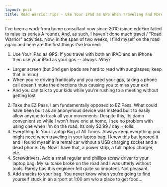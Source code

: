 ```yaml
---
layout: post
title: Road Warrior Tips - Use Your iPad as GPS When Traveling and More
---
```

I've been a work from home consultant now since 2010 (since eduFire failed to raise its series A round).  And, as such, I haven't done much travel / "Road Warrior" activities.  Now, in the span of two weeks, I find myself on the road again and here are the first things I've learned:

1. Use Your iPad as GPS.  If you travel with both an iPAD and an iPhone then use your iPad as your gps -- always.  Why?
* Larger screen (but 2nd gen ipads are hard to read with sunglasses; keep that in mind)
* When you're driving frantically and you need your gps, taking a phone call doesn't mute the directions thus causing you to miss your exit
* And you can talk to your kids while you're rushing to a meeting without getting lost
2. Take the EZ Pass.  I am fundamentally opposed to EZ Pass.  What could have been built as an anonymous device was instead built to easily allow anyone to track all your movements.  Despite this, its damn convenient so while I won't have one at home, I see no problem with using one when I'm on the road.   Its only $2.99 / day + tolls.
3. Everything In Your Laptop Bag at All Times.  Always keep everything you might need when traveling in your laptop bag.  I knew this but ignored it and I found myself in a rental car without a USB charging socket and a dead phone.  Oy.  Now I have that, a power strip, a full laptop charger, etc.
4. Screwdrivers.  Add a small regular and phillips screw driver to your laptop bag.  My suitcase broke on the road and I was utterly without tools.  Rarely has this engineer felt quite so impotent.  Not pleasant.
5. Add snacks to your bag.  You never know when you're going to find yourself stuck in an airport at 1:00 am w/o a place to get food...